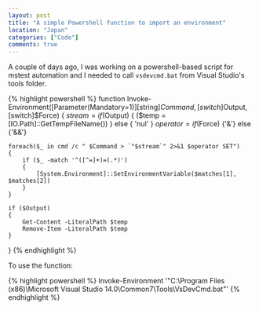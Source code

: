 ```yaml
---
layout: post
title: "A simple Powershell function to import an environment"
location: "Japan"
categories: ["Code"]
comments: true
---
```


A couple of days ago, I was working on a powershell-based script for mstest automation and I needed to call `vsdevcmd.bat` from Visual Studio's tools folder.

{% highlight powershell %}
function Invoke-Environment([Parameter(Mandatory=1)][string]$Command, [switch]$Output, [switch]$Force)
{
    $stream = if ($Output) { ($temp = [IO.Path]::GetTempFileName()) } else { 'nul' }
    $operator = if ($Force) {'&'} else {'&&'}
    
    foreach($_ in cmd /c " $Command > `"$stream`" 2>&1 $operator SET")
    {
        if ($_ -match '^([^=]+)=(.*)')
        {
            [System.Environment]::SetEnvironmentVariable($matches[1], $matches[2])
        }
    }
    
    if ($Output)
    {
        Get-Content -LiteralPath $temp
        Remove-Item -LiteralPath $temp
    }
}
{% endhighlight %}

To use the function:

{% highlight powershell %}
Invoke-Environment '"C:\Program Files (x86)\Microsoft Visual Studio 14.0\Common7\Tools\VsDevCmd.bat"'
{% endhighlight %}
